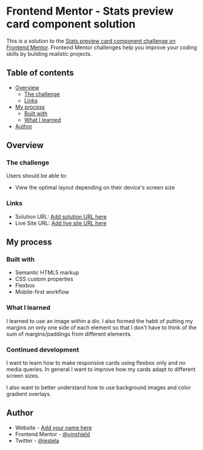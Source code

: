 # Frontend Mentor - Stats preview card component solution

This is a solution to the [Stats preview card component challenge on Frontend Mentor](https://www.frontendmentor.io/challenges/stats-preview-card-component-8JqbgoU62). Frontend Mentor challenges help you improve your coding skills by building realistic projects. 

## Table of contents

- [Overview](#overview)
  - [The challenge](#the-challenge)
  - [Links](#links)
- [My process](#my-process)
  - [Built with](#built-with)
  - [What I learned](#what-i-learned)
- [Author](#author)

## Overview

### The challenge

Users should be able to:

- View the optimal layout depending on their device's screen size


### Links

- Solution URL: [Add solution URL here](https://your-solution-url.com)
- Live Site URL: [Add live site URL here](https://your-live-site-url.com)

## My process

### Built with

- Semantic HTML5 markup
- CSS custom properties
- Flexbox
- Mobile-first workflow

### What I learned

I learned to use an image within a div. I also formed the habit of putting my margins on only one side of each element so that I don't have to think of the sum of margins/paddings from different elements.

### Continued development

I want to learn how to make responsive cards using flexbox only and no media queries. In general I want to improve how my cards adapt to different screen sizes. 

I also want to better understand how to use background images and color gradient overlays. 


## Author

- Website - [Add your name here](https://www.your-site.com)
- Frontend Mentor - [@vinshield](https://www.frontendmentor.io/profile/vinshield)
- Twitter - [@jeslela](https://www.twitter.com/jeslela)
